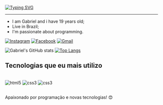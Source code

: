 <a href="https://git.io/typing-svg"><img src="https://readme-typing-svg.herokuapp.com?font=Fira+Code&weight=500&size=35&pause=1000&width=1000&lines=Welcome+to+my+profile!+%F0%9F%91%8B" alt="Typing SVG" /></a>

<hr>

<ul>

  <li> I am Gabriel and i have 19 years old; </li>
  <li> Live in Brazil; </li>
  <li> I'm passionate about programming. </li>
  
</ul>

[![Instagram](https://img.shields.io/badge/Instagram-E4405F?style=for-the-badge&logo=instagram&logoColor=white)](https://www.instagram.com/gabrielsantos2080/) 
[![Facebook](https://img.shields.io/badge/Facebook-1877F2?style=for-the-badge&logo=facebook&logoColor=white
)](https://www.facebook.com/profile.php?id=100006164253612)
[![Gmail](https://img.shields.io/badge/Gmail-D14836?style=for-the-badge&logo=gmail&logoColor=white
)](mailto:gabriel.oliveira20500@gmail.com)

![Gabriel's GitHub stats](https://github-readme-stats.vercel.app/api?username=gabriel-santos18&theme=blue-green)
[![Top Langs](https://github-readme-stats.vercel.app/api/top-langs/?username=gabriel-santos18)](https://github.com/anuraghazra/github-readme-stats)

## Tecnologias que eu mais utilizo

<div style="display: inline_block"><br/>
  <img align="center" alt="html5" src="https://img.shields.io/badge/HTML5-E34F26?style=for-the-badge&logo=html5&logoColor=white">
  <img align="center" alt="css3" src="https://img.shields.io/badge/CSS3-1572B6?style=for-the-badge&logo=css3&logoColor=white">
  <img align="center" alt="css3" src="https://img.shields.io/badge/JavaScript-F7DF1E?style=for-the-badge&logo=javascript&logoColor=black">

</div> <br>

Apaixonado por programação e novas tecnologias! 😍
